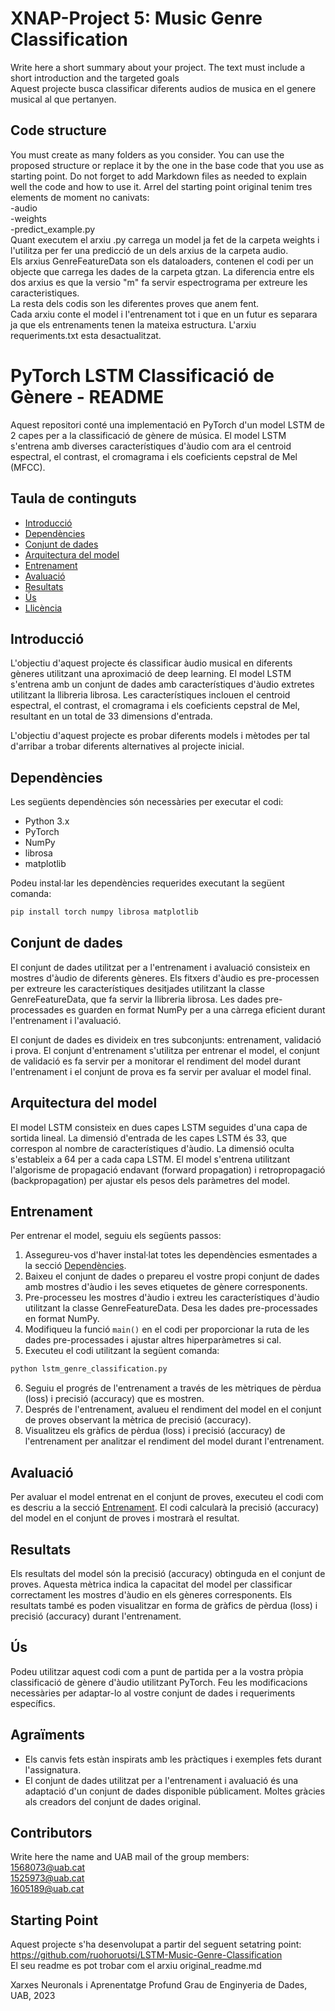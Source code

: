 
# XNAP-Project 5: Music Genre Classification
Write here a short summary about your project. The text must include a short introduction and the targeted goals</br>
Aquest projecte busca classificar diferents audios de musica en el genere musical al que pertanyen.

## Code structure
You must create as many folders as you consider. You can use the proposed structure or replace it by the one in the base code that you use as starting point. Do not forget to add Markdown files as needed to explain well the code and how to use it.
Arrel del starting point original tenim tres elements de moment no canivats:</br>
-audio</br>
-weights</br>
-predict_example.py</br>
Quant executem el arxiu .py carrega un model ja fet de la carpeta weights i l'utilitza per fer una predicció de un dels arxius de la carpeta audio.</br>
Els arxius GenreFeatureData son els dataloaders, contenen el codi per un objecte que carrega les dades de la carpeta gtzan. La diferencia entre els dos arxius es que la versio "m" fa servir espectrograma per extreure les caracteristiques.</br>
La resta dels codis son les diferentes proves que anem fent.</br>
Cada arxiu conte el model i l'entrenament tot i que en un futur es separara ja que els entrenaments tenen la mateixa estructura.
L'arxiu requeriments.txt esta desactualitzat.</br>

# PyTorch LSTM Classificació de Gènere - README

Aquest repositori conté una implementació en PyTorch d'un model LSTM de 2 capes per a la classificació de gènere de música. El model LSTM s'entrena amb diverses característiques d'àudio com ara el centroid espectral, el contrast, el cromagrama i els coeficients cepstral de Mel (MFCC).

## Taula de continguts

- [Introducció](#introducció)
- [Dependències](#dependències)
- [Conjunt de dades](#conjunt-de-dades)
- [Arquitectura del model](#arquitectura-del-model)
- [Entrenament](#entrenament)
- [Avaluació](#avaluació)
- [Resultats](#resultats)
- [Ús](#ús)
- [Llicència](#llicència)

## Introducció

L'objectiu d'aquest projecte és classificar àudio musical en diferents gèneres utilitzant una aproximació de deep learning. El model LSTM s'entrena amb un conjunt de dades amb característiques d'àudio extretes utilitzant la llibreria librosa. Les característiques inclouen el centroid espectral, el contrast, el cromagrama i els coeficients cepstral de Mel, resultant en un total de 33 dimensions d'entrada.

L'objectiu d'aquest projecte es probar diferents models i mètodes per tal d'arribar a trobar diferents alternatives al projecte inicial.

## Dependències

Les següents dependències són necessàries per executar el codi:

- Python 3.x
- PyTorch
- NumPy
- librosa
- matplotlib

Podeu instal·lar les dependències requerides executant la següent comanda:

```bash
pip install torch numpy librosa matplotlib
```

## Conjunt de dades

El conjunt de dades utilitzat per a l'entrenament i avaluació consisteix en mostres d'àudio de diferents gèneres. Els fitxers d'àudio es pre-processen per extreure les característiques desitjades utilitzant la classe GenreFeatureData, que fa servir la llibreria librosa. Les dades pre-processades es guarden en format NumPy per a una càrrega eficient durant l'entrenament i l'avaluació.

El conjunt de dades es divideix en tres subconjunts: entrenament, validació i prova. El conjunt d'entrenament s'utilitza per entrenar el model, el conjunt de validació es fa servir per a monitorar el rendiment del model durant l'entrenament i el conjunt de prova es fa servir per avaluar el model final.

## Arquitectura del model

El model LSTM consisteix en dues capes LSTM seguides d'una capa de sortida lineal. La dimensió d'entrada de les capes LSTM és 33, que correspon al nombre de característiques d'àudio. La dimensió oculta s'estableix a 64 per a cada capa LSTM. El model s'entrena utilitzant l'algorisme de propagació endavant (forward propagation) i retropropagació (backpropagation) per ajustar els pesos dels paràmetres del model.

## Entrenament

Per entrenar el model, seguiu els següents passos:

1. Assegureu-vos d'haver instal·lat totes les dependències esmentades a la secció [Dependències](#dependències).
2. Baixeu el conjunt de dades o prepareu el vostre propi conjunt de dades amb mostres d'àudio i les seves etiquetes de gènere corresponents.
3. Pre-processeu les mostres d'àudio i extreu les característiques d'àudio utilitzant la classe GenreFeatureData. Desa les dades pre-processades en format NumPy.
4. Modifiqueu la funció `main()` en el codi per proporcionar la ruta de les dades pre-processades i ajustar altres hiperparàmetres si cal.
5. Executeu el codi utilitzant la següent comanda:

```bash
python lstm_genre_classification.py
```

6. Seguiu el progrés de l'entrenament a través de les mètriques de pèrdua (loss) i precisió (accuracy) que es mostren.
7. Després de l'entrenament, avalueu el rendiment del model en el conjunt de proves observant la mètrica de precisió (accuracy).
8. Visualitzeu els gràfics de pèrdua (loss) i precisió (accuracy) de l'entrenament per analitzar el rendiment del model durant l'entrenament.

## Avaluació

Per avaluar el model entrenat en el conjunt de proves, executeu el codi com es descriu a la secció [Entrenament](#entrenament). El codi calcularà la precisió (accuracy) del model en el conjunt de proves i mostrarà el resultat.

## Resultats

Els resultats del model són la precisió (accuracy) obtinguda en el conjunt de proves. Aquesta mètrica indica la capacitat del model per classificar correctament les mostres d'àudio en els gèneres corresponents. Els resultats també es poden visualitzar en forma de gràfics de pèrdua (loss) i precisió (accuracy) durant l'entrenament.

## Ús

Podeu utilitzar aquest codi com a punt de partida per a la vostra pròpia classificació de gènere d'àudio utilitzant PyTorch. Feu les modificacions necessàries per adaptar-lo al vostre conjunt de dades i requeriments específics.

## Agraïments

- Els canvis fets estàn inspirats amb les pràctiques i exemples fets durant l'assignatura.
- El conjunt de dades utilitzat per a l'entrenament i avaluació és una adaptació d'un conjunt de dades disponible públicament. Moltes gràcies als creadors del conjunt de dades original.



## Contributors
Write here the name and UAB mail of the group members:
</br>1568073@uab.cat
</br>1525973@uab.cat
</br>1605189@uab.cat

## Starting Point
Aquest projecte s'ha desenvolupat a partir del seguent setatring point:</br>
https://github.com/ruohoruotsi/LSTM-Music-Genre-Classification</br>
El seu readme es pot trobar com el arxiu original_readme.md 

Xarxes Neuronals i Aprenentatge Profund
Grau de Enginyeria de Dades, 
UAB, 2023

